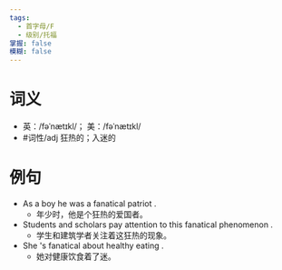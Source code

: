```yaml
---
tags:
  - 首字母/F
  - 级别/托福
掌握: false
模糊: false
---
```

# 词义
- 英：/fəˈnætɪkl/； 美：/fəˈnætɪkl/
- #词性/adj  狂热的；入迷的
# 例句
- As a boy he was a fanatical patriot .
	- 年少时，他是个狂热的爱国者。
- Students and scholars pay attention to this fanatical phenomenon .
	- 学生和建筑学者关注着这狂热的现象。
- She 's fanatical about healthy eating .
	- 她对健康饮食着了迷。
